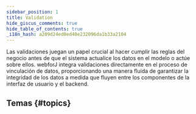 ```yaml
---
sidebar_position: 1
title: Validation
hide_giscus_comments: true
hide_table_of_contents: true
_i18n_hash: a209d24ed0ed40e232096da1b33a2104
---
```

<Head>
  <style>{`
  .container {
    max-width: 65em !important;
  }
  `}</style>
</Head>

Las validaciones juegan un papel crucial al hacer cumplir las reglas del negocio antes de que el sistema actualice los datos en el modelo o actúe sobre ellos. webforJ integra validaciones directamente en el proceso de vinculación de datos, proporcionando una manera fluida de garantizar la integridad de los datos a medida que fluyen entre los componentes de la interfaz de usuario y el backend.

## Temas {#topics}

<DocCardList className="topics-section" />
